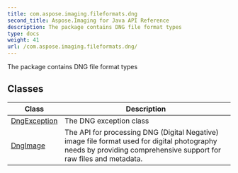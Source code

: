 ```yaml
---
title: com.aspose.imaging.fileformats.dng
second_title: Aspose.Imaging for Java API Reference
description: The package contains DNG file format types
type: docs
weight: 41
url: /com.aspose.imaging.fileformats.dng/
---
```


The package contains DNG file format types


## Classes

| Class | Description |
| --- | --- |
| [DngException](../com.aspose.imaging.fileformats.dng/dngexception) | The DNG exception class |
| [DngImage](../com.aspose.imaging.fileformats.dng/dngimage) | The API for processing DNG (Digital Negative) image file format used for digital photography needs by providing comprehensive support for raw files and metadata. |
